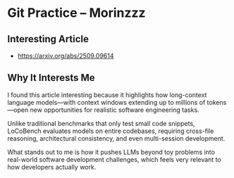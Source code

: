 # Git Practice – Morinzzz

## Interesting Article
- https://arxiv.org/abs/2509.09614

## Why It Interests Me
I found this article interesting because it highlights how long-context language models—with context windows extending up to millions of tokens—open new opportunities for realistic software engineering tasks.  

Unlike traditional benchmarks that only test small code snippets, LoCoBench evaluates models on entire codebases, requiring cross-file reasoning, architectural consistency, and even multi-session development.  

What stands out to me is how it pushes LLMs beyond toy problems into real-world software development challenges, which feels very relevant to how developers actually work.
